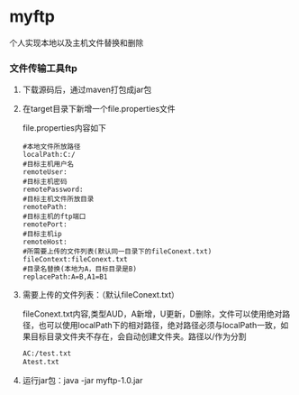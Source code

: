 # myftp
个人实现本地以及主机文件替换和删除

### 文件传输工具ftp



1. 下载源码后，通过maven打包成jar包

2. 在target目录下新增一个file.properties文件

   file.properties内容如下

   ```properties
   #本地文件所放路径
   localPath:C:/
   #目标主机用户名
   remoteUser:
   #目标主机密码
   remotePassword:
   #目标主机文件所放目录
   remotePath:
   #目标主机的ftp端口
   remotePort:
   #目标主机ip
   remoteHost:
   #所需要上传的文件列表(默认同一目录下的fileConext.txt)
   fileContext:fileConext.txt
   #目录名替换(本地为A，目标目录是B)
   replacePath:A=B,A1=B1
   
   ```

3. 需要上传的文件列表：（默认fileConext.txt）

   fileConext.txt内容,类型AUD，A新增，U更新，D删除，文件可以使用绝对路径，也可以使用localPath下的相对路径，绝对路径必须与localPath一致，如果目标目录文件夹不存在，会自动创建文件夹。路径以/作为分割

   ```txt
   AC:/test.txt
   Atest.txt
   ```

4. 运行jar包：java -jar myftp-1.0.jar



